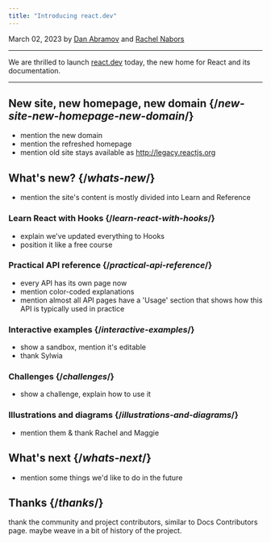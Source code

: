 ```yaml
---
title: "Introducing react.dev"
---
```


March 02, 2023 by [Dan Abramov](https://twitter.com/dan_abramov) and [Rachel Nabors](https://twitter.com/rnabors)

---

<Intro>

We are thrilled to launch [react.dev](https://react.dev) today, the new home for React and its documentation. 

---

</Intro>

## New site, new homepage, new domain {/*new-site-new-homepage-new-domain*/}

- mention the new domain
- mention the refreshed homepage
- mention old site stays available as http://legacy.reactjs.org

## What's new? {/*whats-new*/}

- mention the site's content is mostly divided into Learn and Reference

### Learn React with Hooks {/*learn-react-with-hooks*/}

- explain we've updated everything to Hooks
- position it like a free course

### Practical API reference {/*practical-api-reference*/}

- every API has its own page now
- mention color-coded explanations
- mention almost all API pages have a 'Usage' section that shows how this API is typically used in practice

### Interactive examples {/*interactive-examples*/}

- show a sandbox, mention it's editable
- thank Sylwia

### Challenges {/*challenges*/}

- show a challenge, explain how to use it

### Illustrations and diagrams {/*illustrations-and-diagrams*/}

- mention them & thank Rachel and Maggie

## What's next {/*whats-next*/}

- mention some things we'd like to do in the future

## Thanks {/*thanks*/}

thank the community and project contributors, similar to Docs Contributors page. maybe weave in a bit of history of the project.

